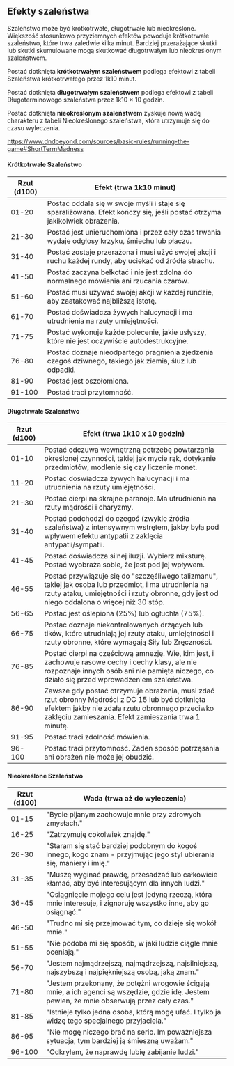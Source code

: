 ## Efekty szaleństwa
Szaleństwo może być krótkotrwałe, długotrwałe lub nieokreślone. Większość stosunkowo przyziemnych efektów powoduje krótkotrwałe szaleństwo, które trwa zaledwie kilka minut. Bardziej przerażające skutki lub skutki skumulowane mogą skutkować długotrwałym lub nieokreślonym szaleństwem.

Postać dotknięta <b>krótkotrwałym szaleństwem</b> podlega efektowi z tabeli Szaleństwa krótkotrwałego przez 1k10 minut.

Postać dotknięta <b>długotrwałym szaleństwem</b> podlega efektowi z tabeli Długoterminowego szaleństwa przez 1k10 × 10 godzin.

Postać dotknięta <b>nieokreślonym szaleństwem</b> zyskuje nową wadę charakteru z tabeli Nieokreślonego szaleństwa, która utrzymuje się do czasu wyleczenia.

https://www.dndbeyond.com/sources/basic-rules/running-the-game#ShortTermMadness

#### **Krótkotrwałe Szaleństwo**

|Rzut (d100)|Efekt (trwa 1k10 minut)|
|---|---|
|01-20|Postać oddala się w swoje myśli i staje się sparaliżowana. Efekt kończy się, jeśli postać otrzyma jakikolwiek obrażenia.|
|21-30|Postać jest unieruchomiona i przez cały czas trwania wydaje odgłosy krzyku, śmiechu lub płaczu.|
|31-40|Postać zostaje przerażona i musi użyć swojej akcji i ruchu każdej rundy, aby uciekać od źródła strachu.|
|41-50|Postać zaczyna bełkotać i nie jest zdolna do normalnego mówienia ani rzucania czarów.|
|51-60|Postać musi używać swojej akcji w każdej rundzie, aby zaatakować najbliższą istotę.|
|61-70|Postać doświadcza żywych halucynacji i ma utrudnienia na rzuty umiejętności.|
|71-75|Postać wykonuje każde polecenie, jakie usłyszy, które nie jest oczywiście autodestrukcyjne.|
|76-80|Postać doznaje nieodpartego pragnienia zjedzenia czegoś dziwnego, takiego jak ziemia, śluz lub odpadki.|
|81-90|Postać jest oszołomiona.|
|91-100|Postać traci przytomność.|

#### **Długotrwałe Szaleństwo**

|Rzut (d100)|Efekt (trwa 1k10 x 10 godzin)|
|---|---|
|01-10|Postać odczuwa wewnętrzną potrzebę powtarzania określonej czynności, takiej jak mycie rąk, dotykanie przedmiotów, modlenie się czy liczenie monet.|
|11-20|Postać doświadcza żywych halucynacji i ma utrudnienia na rzuty umiejętności.|
|21-30|Postać cierpi na skrajne paranoje. Ma utrudnienia na rzuty mądrości i charyzmy.|
|31-40|Postać podchodzi do czegoś (zwykle źródła szaleństwa) z intensywnym wstrętem, jakby była pod wpływem efektu antypatii z zaklęcia antypatii/sympatii.|
|41-45|Postać doświadcza silnej iluzji. Wybierz miksturę. Postać wyobraża sobie, że jest pod jej wpływem.|
|46-55|Postać przywiązuje się do "szczęśliwego talizmanu", takiej jak osoba lub przedmiot, i ma utrudnienia na rzuty ataku, umiejętności i rzuty obronne, gdy jest od niego oddalona o więcej niż 30 stóp.|
|56-65|Postać jest oślepiona (25%) lub ogłuchła (75%).|
|66-75|Postać doznaje niekontrolowanych drżących lub tików, które utrudniają jej rzuty ataku, umiejętności i rzuty obronne, które wymagają Siły lub Zręczności.|
|76-85|Postać cierpi na częściową amnezję. Wie, kim jest, i zachowuje rasowe cechy i cechy klasy, ale nie rozpoznaje innych osób ani nie pamięta niczego, co działo się przed wprowadzeniem szaleństwa.|
|86-90|Zawsze gdy postać otrzymuje obrażenia, musi zdać rzut obronny Mądrości z DC 15 lub być dotknięta efektem jakby nie zdała rzutu obronnego przeciwko zaklęciu zamieszania. Efekt zamieszania trwa 1 minutę.|
|91-95|Postać traci zdolność mówienia.|
|96-100|Postać traci przytomność. Żaden sposób potrząsania ani obrażeń nie może jej obudzić.|

#### **Nieokreślone Szaleństwo**

|Rzut (d100)|Wada (trwa aż do wyleczenia)|
|---|---|
|01-15|"Bycie pijanym zachowuje mnie przy zdrowych zmysłach."|
|16-25|"Zatrzymuję cokolwiek znajdę."|
|26-30|"Staram się stać bardziej podobnym do kogoś innego, kogo znam - przyjmując jego styl ubierania się, maniery i imię."|
|31-35|"Muszę wyginać prawdę, przesadzać lub całkowicie kłamać, aby być interesującym dla innych ludzi."|
|36-45|"Osiągnięcie mojego celu jest jedyną rzeczą, która mnie interesuje, i zignoruję wszystko inne, aby go osiągnąć."|
|46-50|"Trudno mi się przejmować tym, co dzieje się wokół mnie."|
|51-55|"Nie podoba mi się sposób, w jaki ludzie ciągle mnie oceniają."|
|56-70|"Jestem najmądrzejszą, najmądrzejszą, najsilniejszą, najszybszą i najpiękniejszą osobą, jaką znam."|
|71-80|"Jestem przekonany, że potężni wrogowie ścigają mnie, a ich agenci są wszędzie, gdzie idę. Jestem pewien, że mnie obserwują przez cały czas."|
|81-85|"Istnieje tylko jedna osoba, którą mogę ufać. I tylko ja widzę tego specjalnego przyjaciela."|
|86-95|"Nie mogę niczego brać na serio. Im poważniejsza sytuacja, tym bardziej ją śmieszną uważam."|
|96-100|"Odkryłem, że naprawdę lubię zabijanie ludzi."|